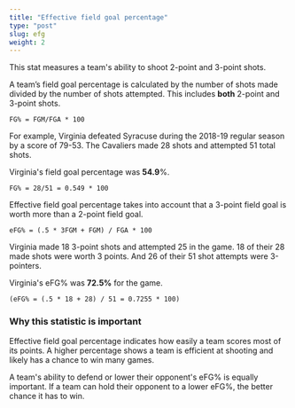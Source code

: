```yaml
---
title: "Effective field goal percentage"
type: "post"
slug: efg
weight: 2
---
```


This stat measures a team's ability to shoot 2-point and 3-point shots.

A team’s field goal percentage is calculated by the number of shots made divided by the number of shots attempted. This includes **both** 2-point and 3-point shots.

`FG% = FGM/FGA * 100`

For example, Virginia defeated Syracuse during the 2018-19 regular season by a score of 79-53. The Cavaliers made 28 shots and attempted 51 total shots. 

Virginia's field goal percentage was **54.9**%.

`FG% = 28/51 = 0.549 * 100`

Effective field goal percentage takes into account that a 3-point field goal is worth more than a 2-point field goal.

`eFG% = (.5 * 3FGM + FGM) / FGA * 100`

Virginia made 18 3-point shots and attempted 25 in the game. 18 of their 28 made shots were worth 3 points. And 26 of their 51 shot attempts were 3-pointers.

Virginia's eFG% was **72.5%** for the game.

`(eFG% = (.5 * 18 + 28) / 51 = 0.7255 * 100)`

### Why this statistic is important

Effective field goal percentage indicates how easily a team scores most of its points. A higher percentage shows a team is efficient at shooting and likely has a chance to win many games.

A team's ability to defend or lower their opponent's eFG% is equally important. If a team can hold their opponent to a lower eFG%, the better chance it has to win.


